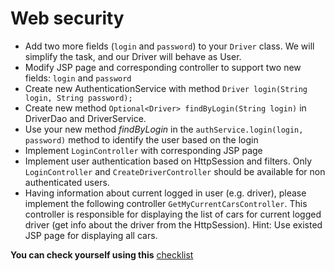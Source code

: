 # Web security
- Add two more fields (`login` and `password`) to your `Driver` class.
  We will simplify the task, and our Driver will behave as User.
- Modify JSP page and corresponding controller to support two new fields: `login` and `password`
- Create new AuthenticationService with method ```Driver login(String login, String password);```
- Create new method ```Optional<Driver> findByLogin(String login)``` in DriverDao and DriverService.
- Use your new method _findByLogin_ in the ```authService.login(login, password)``` method to identify the user based on the login
- Implement `LoginController` with corresponding JSP page
- Implement user authentication based on HttpSession and filters. Only `LoginController` and `CreateDriverController` should be available for non authenticated users.
- Having information about current logged in user (e.g. driver),
  please implement the following controller `GetMyCurrentCarsController`.
  This controller is responsible for displaying the list of cars for current logged driver
  (get info about the driver from the HttpSession).
  Hint: Use existed JSP page for displaying all cars.

__You can check yourself using this__ [checklist](https://mate-academy.github.io/jv-program-fulltime/03_web/checklist/03_filters_checklist.html)
